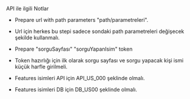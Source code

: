 API ile ilgili Notlar

* Prepare url with path parameters "path/parametreleri".
* Url için herkes bu stepi sadece sondaki path parametreleri değişecek şekilde kullanmalı.


* Prepare "sorguSayfası" "sorguYapanIsim" token
* Token hazırlığı için ilk olarak sorgu sayfası ve sorgu yapacak kişi ismi küçük harfle girilmeli.


* Features isimleri API için API_US_000 şeklinde olmalı.
* Features isimleri DB için DB_US00 şeklinde olmalı.
